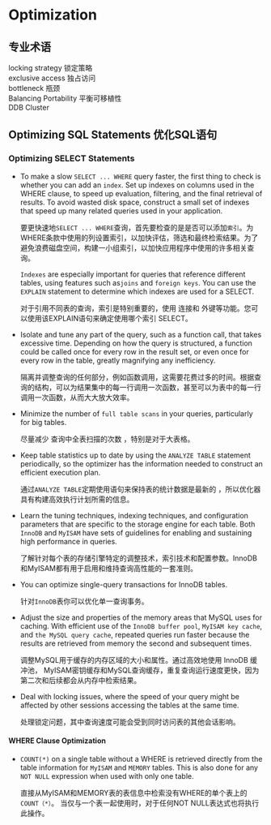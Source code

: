 # Optimization

## 专业术语

locking strategy 锁定策略  
exclusive access 独占访问  
bottleneck 瓶颈  
Balancing Portability 平衡可移植性  
DDB Cluster  

## Optimizing SQL Statements 优化SQL语句

### Optimizing SELECT Statements

- To make a slow `SELECT ... WHERE` query faster, the first thing to check is whether you can add an `index`. Set up indexes on columns used in the WHERE clause, to speed up evaluation, filtering, and the final retrieval of results. To avoid wasted disk space, construct a small set of indexes that speed up many related queries used in your application.

    要更快速地`SELECT ... WHERE`查询，首先要检查的是是否可以添加`索引`。为WHERE条款中使用的列设置索引，以加快评估，筛选和最终检索结果。为了避免浪费磁盘空间，构建一小组索引，以加快应用程序中使用的许多相关查询。 

    `Indexes` are especially important for queries that reference different tables, using features such as`joins` and `foreign keys`. You can use the `EXPLAIN` statement to determine which indexes are used for a SELECT.

    对于引用不同表的查询，索引是特别重要的，使用 连接和 外键等功能。您可以使用该EXPLAIN语句来确定使用哪个索引 SELECT。

- Isolate and tune any part of the query, such as a function call, that takes excessive time. Depending on how the query is structured, a function could be called once for every row in the result set, or even once for every row in the table, greatly magnifying any inefficiency.

    隔离并调整查询的任何部分，例如函数调用，这需要花费过多的时间。根据查询的结构，可以为结果集中的每一行调用一次函数，甚至可以为表中的每一行调用一次函数，从而大大放大效率。 

- Minimize the number of `full table scans` in your queries, particularly for big tables.

    尽量减少 查询中全表扫描的次数 ，特别是对于大表格。 

- Keep table statistics up to date by using the `ANALYZE TABLE` statement periodically, so the optimizer has the information needed to construct an efficient execution plan.
    
    通过`ANALYZE TABLE`定期使用语句来保持表的统计数据是最新的 ，所以优化器具有构建高效执行计划所需的信息。 

- Learn the tuning techniques, indexing techniques, and configuration parameters that are specific to the storage engine for each table. Both `InnoDB` and `MyISAM` have sets of guidelines for enabling and sustaining high performance in queries. 

    了解针对每个表的存储引擎特定的调整技术，索引技术和配置参数。InnoDB和MyISAM都有用于启用和维持查询高性能的一套准则。

- You can optimize single-query transactions for InnoDB tables.

    针对`InnoDB`表你可以优化单一查询事务。

- Adjust the size and properties of the memory areas that MySQL uses for caching. With efficient use of the `InnoDB buffer pool`, `MyISAM key cache`, and `the MySQL query cache`, repeated queries run faster because the results are retrieved from memory the second and subsequent times. 

    调整MySQL用于缓存的内存区域的大小和属性。通过高效地使用 InnoDB 缓冲池， MyISAM密钥缓存和MySQL查询缓存，重复查询运行速度更快，因为第二次和后续都会从内存中检索结果。

- Deal with locking issues, where the speed of your query might be affected by other sessions accessing the tables at the same time. 

    处理锁定问题，其中查询速度可能会受到同时访问表的其他会话影响。 

#### WHERE Clause Optimization

- `COUNT(*)` on a single table without a WHERE is retrieved directly from the table information for `MyISAM` and `MEMORY` tables. This is also done for any `NOT NULL` expression when used with only one table. 

    直接从MyISAM和MEMORY表的表信息中检索没有WHERE的单个表上的`COUNT（*）`。 当仅与一个表一起使用时，对于任何NOT NULL表达式也将执行此操作。